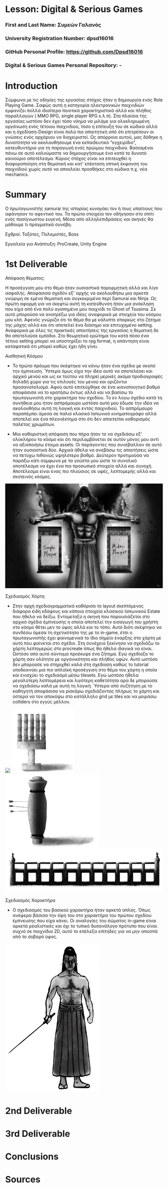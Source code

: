 # Lesson: Digital & Serious Games

### First and Last Name: Συμεών Γαλανός
### University Registration Number: dpsd16016
### GitHub Personal Profile: https://github.com/Dpsd16016
### Digital & Serious Games Personal Repository: -

# Introduction

Σύμφωνα με τις οδηγίες της εργασίας στόχος ήταν η δημιουργία ενός Role Playing Game. Σαφώς αυτή η κατηγορία ηλεκτρονικών παιχνιδιών εμφανίζει πολλά ιδιαίτερα ποιοτικά χαρακτηριστικά αλλά και πλήθος παραλλαγών ( MMO RPG, single player RPG κ.λ.π). Στα πλαίσια της εργασίας ωστόσο δεν έχει τόσο νόημα να μιλάμε για ολοκληρωμένη οργάνωση ενός τέτοιου παιχνιδιού, τόσο η επίτευξη του σε κώδικα αλλά και η σχεδίαση-Design είναι πολύ πιο απαιτητική από ότι επιτρέπουν οι γνώσεις ενός αρχάριου να διαχειριστεί. Ως απόρροια αυτού, μας δόθηκε η δυνατότητα να ακολουθήσουμε ένα εκπαιδευτικό "εγχειρίδιο", κατευθυντήριο για τη παραγωγή ενός πρώιμου παιχνιδιού. Βασισμένοι πάνω σε αυτό καλούμαστε να δημιουργήσουμε ένα κατά το δυνατό καινούριο αποτέλεσμα. Κύριος στόχος είναι να επιτευχθεί η διαφοροποίηση στη θεματική και κατ' επέκταση οπτική έκφανση του παιχνιδιού χωρίς αυτό να αποκλείει προσθήκες στο κώδικα π.χ. νέα mechanics.

# Summary

Ο πρωταγωνιστής samurai της ιστορίας κυνηγάει τον ή τους υπαίτιους που αφάνησαν το αφεντικό του. Τα πρώτα στοιχεία τον οδήγησαν στο σπίτι ενός πασίγνωστου ευγενή. Μέσα από αλληλεπιδράσεις και σκηνές θα μάθουμε τι πραγματικά συνέβη.

Εχθροί: Τοξότες, Πολεμιστές, Boss

Εργαλεία για Ανάπτυξη: ProCreate, Unity Engine

# 1st Deliverable


Απόφαση θέματος:

Η προσέγγιση μου στο θέμα ήταν ουσιαστικά παρορμητική αλλά και λίγο ασφαλής. Αποφάσισα σχεδόν εξ' αρχής να ακολουθήσω μια αρκετά γνώριμη σε εμένα θεματική και συγκεκριμένα περί Samurai και Ninja. Ως πρώτη αφορμή για να σκεφτώ αυτή τη κατεύθυνση ήταν μια ανάκληση που είχα από ένα πολύ αγαπημένο μου παιχνίδι το Ghost of Tsusima. Σε αυτό μπορούσα να ανατρέξω για ιδέες αναφορικά με στοιχεία του κόσμου μου κλπ. Αφενός γνώριζα ότι το θέμα θα με κάλυπτε επαρκώς στο ζήτημα της μάχης αλλά και ότι αποτελεί ένα διάσημο και επιτυχημένο setting. Αναφορικά με όλες τις πρακτικές απαιτήσεις της εργασίας η θεματική δε θα αποτελούσε εμπόδιο. Στο θεωρητικό ερώτημα του κατά πόσο ένα τέτοιο setting μπορεί να υποστηρίξει το rpg format, η απάντηση είναι καταφατικά ότι μπορεί καθώς έχει ήδη γίνει.




Αισθητική Κόσμου


- Το πρώτο πράγμα που σκέφτηκα να κάνω ήταν ένα σχέδιο με σκοπό την έμπνευση. Ύστερα όμως είχα την ιδέα αυτό να αποτελέσει και αρχικό μενού και ως εκ τούτου να πληρεί μερικές ακόμα προδιαγραφές δηλαδή χώρο για τις επιλογές του μενού και οριζόντιο προσανατολισμό. Αφού αυτό επιτεύχθηκε σε ένα ικανοποιητικό βαθμό αποφάσισα να το κρατήσω όντως αλλά και να βασίσω το πρωταγωνιστή στο χαρακτήρα του σχεδίου. Το εν λογω σχέδιο κατά τη συνήθεια μου ήταν ασπρόμαυρο ωστόσο αυτό μου έδωσε την ιδέα να ακολουθήσω αυτή τη λογική και εντός παιχνιδιού. Το ασπρόμαυρο παραπέμπει άμεσα σε παλιό κλασικό Ιαπωνικό κινηματογράφο αλλά αποτελεί και ένα πλεονέκτημα στο ότι δεν απαιτείται καθορισμός παλέτας χρωμάτων.

- Μια καθοριστική απόφαση που πήρα ήταν το να σχεδιάσω εξ' ολοκλήρου το κόσμο και ότι περιλαμβάνεται σε αυτόν μόνος μου αντί να αξιοποιήσω έτοιμα assets. Οι παράγοντες που συνέβαλλαν σε αυτό ήταν ουσιαστικά δύο. Αρχικά ήθελα να ανεβάσω τις απαιτήσεις ώστε να πετύχω πιθανώς υψηλότερο βαθμό. Δεύτερον προτιμούσα να παράξω κάτι σύμφωνα με τα γούστα μου ώστε το συνολικό αποτέλεσμα να έχει ένα πιο προσωπικό στοιχείο αλλά και συνοχή. Αποτέλεσμα είναι ένας πιο πλούσιος σε υφές, λεπτομερής αλλά και σκοτεινός κόσμος.

![](CoverArt.png)




Σχεδιασμός Χάρτη

- Στην αρχή σχεδιαγραμματικά καθόρισα το layout σκεπτόμενος διάφορα έιδη εδάφους και κάποια στοιχεία κλασικού Ιαπωνικού Estate που ήθελα να δείξω. Εντομεταξύ η σκηνή που παρουσιάζεται στο αρχικό σχέδιο έμπνευσης η οποία αποτελεί την εισαγωγή του χρήστη στο κόσμο θέτει μεν το ύφος αλλά και το τόπο. Αυτό διότι σκέφτηκα να συνδέσω άμεσα τη σχετικότητα της με το in-game, έτσι ο πρωταγωνιστής έχει φαινομενικά το ίδιο σημείο έναρξης στο χάρτη με αυτό που φαίνεται στο σχέδιο. Στη συνέχεια ξεκίνησα να σχεδιάζω το χάρτη λεπτομερώς στο procreate όπως θα ήθελα ιδανικά να είναι. Ωστόσο από αυτό σύντομα προέκυψε ένα ζήτημα. Εγώ σχεδίαζα το χάρτη σαν ολότητα με οργανικότητα και πλήθος υφών. Αυτό ωστόσο δεν μπορούσε να στηριχθεί καλά στη σχεδίαση καθώς το tutorial υποδεικνύει μια πιο απλοϊκή προσέγγιση στο θέμα του χάρτη η οποία και ενισχύει το σχεδιασμό μέσω tilesets. Εγώ ωστόσο ήθελα μεγαλύτερη λεπτομέρεια και λιγότερη καθετότητα αρα δε μπορούσα να σχεδιάσω καλά με αυτή τη λογική. Ύστερα από συζήτηση με το καθηγητή αποφάσισα να ρισκάρω σχεδιάζοντας πλήρως το χάρτη και ύστερα να τον αποκόψω στο κατάλληλο grid με tiles και να μοιράσω colliders στο εγγύς μέλλον.


![](MapOneDetail.png)
<img src="BambooStrikeFinal.png" width="200">
<img src="ArcherTrainingSackFinal.png" width="300">
<img src="BridgePart2Final.png" width="500">


Σχεδιασμός Χαρακτήρα

- Ο σχεδιασμός του βασικού χαρακτήρα ήταν αρκετά απλός. Όπως ανέφερα βάσισα την όψη του στο χαρακτήρα του πρώτου σχεδίου έμπνευσης που είχα κάνει. Οι αναλογίες του σώματος in-game είναι αρκετά ρεαλιστικές και όχι το τυπικό δυσανάλογο πρότυπο που είναι συχνό σε παιχνίδια 2D, αυτό το επέλεξα επίτηδες για να μην αποσπά από το σοβαρό ύφος.

<img src="PlayerIconVersion1Final.png" width="300">

# 2nd Deliverable


# 3rd Deliverable 


# Conclusions


# Sources
